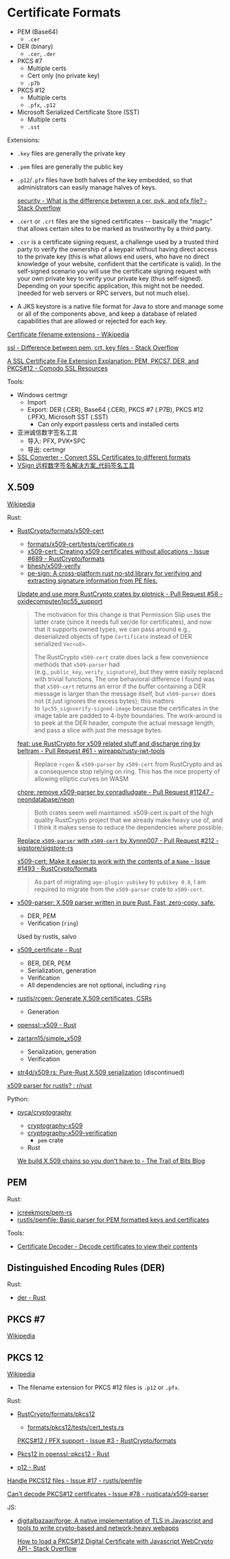 # Certificate Formats
- PEM (Base64)
  - `.cer`
- DER (binary)
  - `.cer`, `.der`
- PKCS #7
  - Multiple certs
  - Cert only (no private key)
  - `.p7b`
- PKCS #12
  - Multiple certs
  - `.pfx`, `.p12`
- Microsoft Serialized Certificate Store (SST)
  - Multiple certs
  - `.sst`

Extensions:
- `.key` files are generally the private key
- `.pem` files are generally the public key
- `.p12`/`.pfx` files have both halves of the key embedded, so that administrators can easily manage halves of keys.

  [security - What is the difference between a cer, pvk, and pfx file? - Stack Overflow](https://stackoverflow.com/questions/2292495/what-is-the-difference-between-a-cer-pvk-and-pfx-file?rq=3)

- `.cert` or `.crt` files are the signed certificates -- basically the "magic" that allows certain sites to be marked as trustworthy by a third party.
- `.csr` is a certificate signing request, a challenge used by a trusted third party to verify the ownership of a keypair without having direct access to the private key (this is what allows end users, who have no direct knowledge of your website, confident that the certificate is valid). In the self-signed scenario you will use the certificate signing request with your own private key to verify your private key (thus self-signed). Depending on your specific application, this might not be needed. (needed for web servers or RPC servers, but not much else).
- A JKS keystore is a native file format for Java to store and manage some or all of the components above, and keep a database of related capabilities that are allowed or rejected for each key.

[Certificate filename extensions - Wikipedia](https://en.wikipedia.org/wiki/X.509#Certificate_filename_extensions)

[ssl - Difference between pem, crt, key files - Stack Overflow](https://stackoverflow.com/questions/63195304/difference-between-pem-crt-key-files)

[A SSL Certificate File Extension Explanation: PEM, PKCS7, DER, and PKCS#12 - Comodo SSL Resources](https://comodosslstore.com/resources/a-ssl-certificate-file-extension-explanation-pem-pkcs7-der-and-pkcs12/)

Tools:
- Windows certmgr
  - Import
  - Export: DER (.CER), Base64 (.CER), PKCS #7 (.P7B), PKCS #12 (.PFX), Microsoft SST (.SST)
    - Can only export passless certs and installed certs
- 亚洲诚信数字签名工具
  - 导入: PFX, PVK+SPC
  - 导出: certmgr
- [SSL Converter - Convert SSL Certificates to different formats](https://www.sslshopper.com/ssl-converter.html)
- [VSign 远程数字签名解决方案\_代码签名工具](https://www.vsign.com/)

## X.509
[Wikipedia](https://en.wikipedia.org/wiki/X.509)

Rust:
- [RustCrypto/formats/x509-cert](https://github.com/RustCrypto/formats/tree/master/x509-cert)
  - [formats/x509-cert/tests/certificate.rs](https://github.com/RustCrypto/formats/blob/master/x509-cert/tests/certificate.rs)
  - [x509-cert: Creating x509 certificates without allocations - Issue #689 - RustCrypto/formats](https://github.com/RustCrypto/formats/issues/689)
  - [bhesh/x509-verify](https://github.com/bhesh/x509-verify/)
  - [pe-sign: A cross-platform rust no-std library for verifying and extracting signature information from PE files.](https://github.com/0xlane/pe-sign)

  [Update and use more RustCrypto crates by plotnick - Pull Request #58 - oxidecomputer/lpc55\_support](https://github.com/oxidecomputer/lpc55_support/pull/58)
  > The motivation for this change is that Permission Slip uses the latter crate (since it needs full ser/de for certificates), and now that it supports owned types, we can pass around e.g., deserialized objects of type `Certificate` instead of DER serialized `Vec<u8>`.
  > 
  > The RustCrypto `x509-cert` crate does lack a few convenience methods that `x509-parser` had (e.g., `public_key`, `verify_signature`), but they were easily replaced with trivial functions. The one behavioral difference I found was that `x509-cert` returns an error if the buffer containing a DER message is larger than the message itself, but `x509-parser` does not (it just ignores the excess bytes); this matters to `lpc55_signverify-signed-image` because the certificates in the image table are padded to 4-byte boundaries. The work-around is to peek at the DER header, compute the actual message length, and pass a slice with just the message bytes.

  [feat: use RustCrypto for x509 related stuff and discharge ring by beltram - Pull Request #61 - wireapp/rusty-jwt-tools](https://github.com/wireapp/rusty-jwt-tools/pull/61)
  > Replace `rcgen` & `x509-parser` by `x509-cert` from RustCrypto and as a consequence stop relying on ring. This has the nice property of allowing elliptic curves on WASM

  [chore: remove x509-parser by conradludgate - Pull Request #11247 - neondatabase/neon](https://github.com/neondatabase/neon/pull/11247)
  > Both crates seem well maintained. x509-cert is part of the high quality RustCrypto project that we already make heavy use of, and I think it makes sense to reduce the dependencies where possible.

  [Replace `x509-parser` with `x509-cert` by Xynnn007 - Pull Request #212 - sigstore/sigstore-rs](https://github.com/sigstore/sigstore-rs/pull/212)

  [x509-cert: Make it easier to work with the contents of a `Name` - Issue #1493 - RustCrypto/formats](https://github.com/RustCrypto/formats/issues/1493)
  > As part of migrating `age-plugin-yubikey` to `yubikey 0.8`, I am required to migrate from the `x509-parser` crate to `x509-cert`.

- [x509-parser: X.509 parser written in pure Rust. Fast, zero-copy, safe.](https://github.com/rusticata/x509-parser)
  - DER, PEM
  - Verification (`ring`)

  Used by rustls, salvo
- [x509\_certificate - Rust](https://docs.rs/x509-certificate/latest/x509_certificate/)
  - BER, DER, PEM
  - Serialization, generation
  - Verification
  - All dependencies are not optional, including `ring`
- [rustls/rcgen: Generate X.509 certificates, CSRs](https://github.com/rustls/rcgen)
  - Generation
- [openssl::x509 - Rust](https://docs.rs/openssl/latest/openssl/x509/index.html)
- [zartarn15/simple\_x509](https://github.com/zartarn15/simple_x509)
  - Serialization, generation
  - Verification
- [str4d/x509.rs: Pure-Rust X.509 serialization](https://github.com/str4d/x509.rs) (discontinued)

[x509 parser for rustls? : r/rust](https://www.reddit.com/r/rust/comments/fnemww/x509_parser_for_rustls/)

Python:
- [pyca/cryptography](https://github.com/pyca/cryptography)
  - [cryptography-x509](https://github.com/pyca/cryptography/tree/main/src/rust/cryptography-x509)
  - [cryptography-x509-verification](https://github.com/pyca/cryptography/tree/main/src/rust/cryptography-x509-verification)
    - `pem` crate
  - Rust

  [We build X.509 chains so you don't have to - The Trail of Bits Blog](https://blog.trailofbits.com/2024/01/25/we-build-x-509-chains-so-you-dont-have-to/)

## PEM
Rust:
- [jcreekmore/pem-rs](https://github.com/jcreekmore/pem-rs)
- [rustls/pemfile: Basic parser for PEM formatted keys and certificates](https://github.com/rustls/pemfile)

Tools:
- [Certificate Decoder - Decode certificates to view their contents](https://www.sslshopper.com/certificate-decoder.html)

## Distinguished Encoding Rules (DER)
Rust:
- [der - Rust](https://docs.rs/der/latest/der/)

## PKCS #7
[Wikipedia](https://en.wikipedia.org/wiki/PKCS_7)

## PKCS 12
[Wikipedia](https://en.wikipedia.org/wiki/PKCS_12)

- The filename extension for PKCS #12 files is `.p12` or `.pfx`.

Rust:
- [RustCrypto/formats/pkcs12](https://github.com/RustCrypto/formats/tree/master/pkcs12)
  - [formats/pkcs12/tests/cert\_tests.rs](https://github.com/RustCrypto/formats/blob/master/pkcs12/tests/cert_tests.rs)

  [PKCS#12 / PFX support - Issue #3 - RustCrypto/formats](https://github.com/RustCrypto/formats/issues/3)
- [Pkcs12 in openssl::pkcs12 - Rust](https://docs.rs/openssl/latest/openssl/pkcs12/struct.Pkcs12.html)
- [p12 - Rust](https://docs.rs/p12/latest/p12/index.html)

[Handle PKCS12 files - Issue #17 - rustls/pemfile](https://github.com/rustls/pemfile/issues/17)

[Can't decode PKCS#12 certificates - Issue #78 - rusticata/x509-parser](https://github.com/rusticata/x509-parser/issues/78)

JS:
- [digitalbazaar/forge: A native implementation of TLS in Javascript and tools to write crypto-based and network-heavy webapps](https://github.com/digitalbazaar/forge#pkcs12)

  [How to load a PKCS#12 Digital Certificate with Javascript WebCrypto API - Stack Overflow](https://stackoverflow.com/questions/36018233/how-to-load-a-pkcs12-digital-certificate-with-javascript-webcrypto-api)
